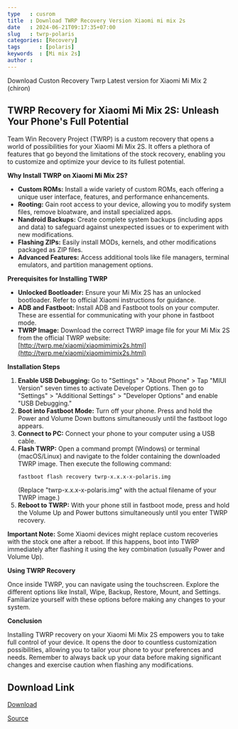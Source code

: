 ```yaml
---
type   : cusrom
title  : Download TWRP Recovery Version Xiaomi mi mix 2s
date   : 2024-06-21T09:17:35+07:00
slug   : twrp-polaris
categories: [Recovery]
tags      : [polaris]
keywords  : [Mi mix 2s]
author : 
---
```


Download Custon Recovery Twrp Latest version for Xiaomi Mi Mix 2 (chiron)


## TWRP Recovery for Xiaomi Mi Mix 2S: Unleash Your Phone's Full Potential

Team Win Recovery Project (TWRP) is a custom recovery that opens a world of possibilities for your Xiaomi Mi Mix 2S. It offers a plethora of features that go beyond the limitations of the stock recovery, enabling you to customize and optimize your device to its fullest potential.

**Why Install TWRP on Xiaomi Mi Mix 2S?**

* **Custom ROMs:** Install a wide variety of custom ROMs, each offering a unique user interface, features, and performance enhancements.
* **Rooting:** Gain root access to your device, allowing you to modify system files, remove bloatware, and install specialized apps.
* **Nandroid Backups:** Create complete system backups (including apps and data) to safeguard against unexpected issues or to experiment with new modifications.
* **Flashing ZIPs:** Easily install MODs, kernels, and other modifications packaged as ZIP files.
* **Advanced Features:** Access additional tools like file managers, terminal emulators, and partition management options.

**Prerequisites for Installing TWRP**

* **Unlocked Bootloader:** Ensure your Mi Mix 2S has an unlocked bootloader. Refer to official Xiaomi instructions for guidance.
* **ADB and Fastboot:** Install ADB and Fastboot tools on your computer. These are essential for communicating with your phone in fastboot mode.
* **TWRP Image:** Download the correct TWRP image file for your Mi Mix 2S from the official TWRP website: [http://twrp.me/xiaomi/xiaomimimix2s.html](http://twrp.me/xiaomi/xiaomimimix2s.html)

**Installation Steps**

1. **Enable USB Debugging:** Go to "Settings" > "About Phone" > Tap "MIUI Version" seven times to activate Developer Options. Then go to "Settings" > "Additional Settings" > "Developer Options" and enable "USB Debugging."
2. **Boot into Fastboot Mode:** Turn off your phone. Press and hold the Power and Volume Down buttons simultaneously until the fastboot logo appears.
3. **Connect to PC:** Connect your phone to your computer using a USB cable.
4. **Flash TWRP:** Open a command prompt (Windows) or terminal (macOS/Linux) and navigate to the folder containing the downloaded TWRP image. Then execute the following command:
   ```bash
   fastboot flash recovery twrp-x.x.x-x-polaris.img 
   ```
   (Replace "twrp-x.x.x-x-polaris.img" with the actual filename of your TWRP image.)
5. **Reboot to TWRP:** With your phone still in fastboot mode, press and hold the Volume Up and Power buttons simultaneously until you enter TWRP recovery.

**Important Note:** Some Xiaomi devices might replace custom recoveries with the stock one after a reboot. If this happens, boot into TWRP immediately after flashing it using the key combination (usually Power and Volume Up).

**Using TWRP Recovery**

Once inside TWRP, you can navigate using the touchscreen. Explore the different options like Install, Wipe, Backup, Restore, Mount, and Settings. Familiarize yourself with these options before making any changes to your system.

**Conclusion**

Installing TWRP recovery on your Xiaomi Mi Mix 2S empowers you to take full control of your device. It opens the door to countless customization possibilities, allowing you to tailor your phone to your preferences and needs. Remember to always back up your data before making significant changes and exercise caution when flashing any modifications.


## Download Link
[Download](https://dl.twrp.me/polaris)

[Source](https://twrp.me/xiaomi/xiaomimimix2s.html)

